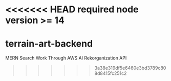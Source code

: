 <<<<<<< HEAD
required node version >= 14
=======
# terrain-art-backend

MERN Search Work Through AWS AI Rekorganization API
>>>>>>> 3a38e319df5e6460e3bd3789c808d8415fc251c2
